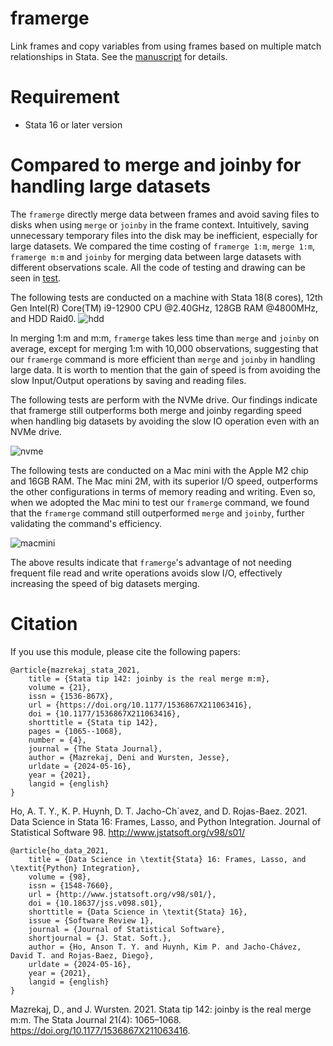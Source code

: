 # framerge

Link frames and copy variables from using frames based on multiple match relationships in Stata. 
See the [manuscript]() for details.

# Requirement
* Stata 16 or later version


<!--
# Install with Stata Command
```
** install from github
net install framerge, from("https://github.com/qiaowenchen/framerge/raw/main/framerge/") replace
```
 net install framerge, from("https://raw.githubusercontent.com/kerrydu/xtsfsp/main/xtsfsp/ado") replace
net get xtsfsp, from("https://raw.githubusercontent.com/kerrydu/xtsfsp/main/xtsfsp/ado") replace -->


# Compared to merge and joinby for handling large datasets
The `framerge` directly merge data between frames and avoid saving files to disks when using `merge` or `joinby` in the frame context. Intuitively, saving unnecessary temporary files into the disk may be inefficient, especially for large datasets. We compared the time costing of `framerge 1:m`, `merge 1:m`, `framerge m:m` and `joinby` for merging data between large datasets with different observations scale. All the code of testing and drawing can be seen in [test](https://github.com/qiaowenchen/framerge/tree/main/test). 

The following tests are conducted on a machine with Stata 18(8 cores), 12th Gen Intel(R) Core(TM) i9-12900 CPU @2.40GHz, 128GB RAM @4800MHz, and HDD Raid0.
![hdd](https://github.com/user-attachments/assets/73d59c05-911a-4a24-a25b-ad07eb6d11e6)

In merging 1:m and m:m, `framerge` takes less time than `merge` and `joinby` on average, except for merging 1:m with 10,000 observations, suggesting that our `framerge` command is more efficient than `merge` and `joinby` in handling large data. It is worth to mention that the gain of speed is from avoiding the slow Input/Output operations by saving and reading files.

The following tests are perform with the NVMe drive. Our findings indicate that framerge still outperforms both merge and joinby regarding speed when handling big datasets by avoiding the slow IO operation even with an NVMe drive. 

![nvme](https://github.com/user-attachments/assets/ac498ad2-9e91-479f-a938-5dc3bd6e9f86)

The following tests are conducted on a Mac mini with the Apple M2 chip and 16GB RAM. The Mac mini 2M, with its superior I/O speed, outperforms the other configurations in terms of memory reading and writing. Even so, when we adopted the Mac mini to test our `framerge` command, we found that the `framerge` command still outperformed `merge` and `joinby`, further validating the command's efficiency.

![macmini](https://github.com/user-attachments/assets/ac5a3639-d67c-48ab-a167-5c166be02390)

The above results indicate that `framerge`'s advantage of not needing frequent file read and write operations avoids slow I/O, effectively increasing the speed of big datasets merging.


# Citation
If you use this module, please cite the following papers:

```
@article{mazrekaj_stata_2021,
	title = {Stata tip 142: joinby is the real merge m:m},
	volume = {21},
	issn = {1536-867X},
	url = {https://doi.org/10.1177/1536867X211063416},
	doi = {10.1177/1536867X211063416},
	shorttitle = {Stata tip 142},
	pages = {1065--1068},
	number = {4},
	journal = {The Stata Journal},
	author = {Mazrekaj, Deni and Wursten, Jesse},
	urldate = {2024-05-16},
	year = {2021},
	langid = {english}
}
```
Ho, A. T. Y., K. P. Huynh, D. T. Jacho-Ch´avez, and D. Rojas-Baez. 2021. Data Science in Stata 16: Frames, Lasso, and Python Integration. Journal of Statistical Software 98. http://www.jstatsoft.org/v98/s01/
```
@article{ho_data_2021,
	title = {Data Science in \textit{Stata} 16: Frames, Lasso, and \textit{Python} Integration},
	volume = {98},
	issn = {1548-7660},
	url = {http://www.jstatsoft.org/v98/s01/},
	doi = {10.18637/jss.v098.s01},
	shorttitle = {Data Science in \textit{Stata} 16},
	issue = {Software Review 1},
	journal = {Journal of Statistical Software},
	shortjournal = {J. Stat. Soft.},
	author = {Ho, Anson T. Y. and Huynh, Kim P. and Jacho-Chávez, David T. and Rojas-Baez, Diego},
	urldate = {2024-05-16},
	year = {2021},
	langid = {english}
}
```
Mazrekaj, D., and J. Wursten. 2021. Stata tip 142: joinby is the real merge m:m. The Stata Journal 21(4): 1065–1068. https://doi.org/10.1177/1536867X211063416.
